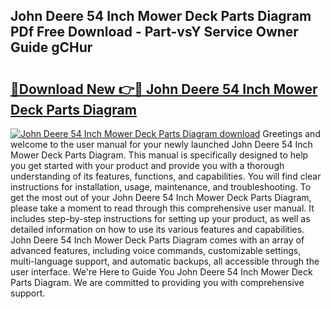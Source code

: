 ## John Deere 54 Inch Mower Deck Parts Diagram PDf Free Download - Part-vsY Service Owner Guide gCHur

# <h2><a href="http://dflqqq.blite.top/?on=John+Deere+54+Inch+Mower+Deck+Parts+Diagram">🔗Download New 👉🔴 John Deere 54 Inch Mower Deck Parts Diagram</a></h2>

[![John Deere 54 Inch Mower Deck Parts Diagram download](https://i.imgur.com/lujVjoI.png)](http://dflqqq.blite.top/?on=John+Deere+54+Inch+Mower+Deck+Parts+Diagram)
Greetings and welcome to the user manual for your newly launched John Deere 54 Inch Mower Deck Parts Diagram. This manual is specifically designed to help you get started with your product and provide you with a thorough understanding of its features, functions, and capabilities. You will find clear instructions for installation, usage, maintenance, and troubleshooting. To get the most out of your John Deere 54 Inch Mower Deck Parts Diagram, please take a moment to read through this comprehensive user manual. It includes step-by-step instructions for setting up your product, as well as detailed information on how to use its various features and capabilities. John Deere 54 Inch Mower Deck Parts Diagram comes with an array of advanced features, including voice commands, customizable settings, multi-language support, and automatic backups, all accessible through the user interface. We're Here to Guide You John Deere 54 Inch Mower Deck Parts Diagram. We are committed to providing you with comprehensive support.
